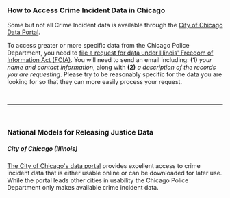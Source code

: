 ### How to Access Crime Incident Data in Chicago

Some but not all Crime Incident data is available through the [City of Chicago Data Portal](https://data.cityofchicago.org/Public-Safety/Crimes-2001-to-present/ijzp-q8t2).

To access greater or more specific data from the Chicago Police Department, you need to [file a request for data under Illinois' Freedom of Information Act (FOIA)](http://www.cityofchicago.org/city/en/depts/cpd/supp_info/cpd_foia.html). You will need to send an email including: **(1)** *your name and contact information*, along with **(2)** *a description of the records you are requesting*. Please try to be reasonably specific for the data you are looking for so that they can more easily process your request.

<br><hr><br>

### National Models for Releasing Justice Data

##### City of Chicago (Illinois)  

[The City of Chicago's data portal](https://data.cityofchicago.org/Public-Safety/Crimes-2001-to-present/ijzp-q8t2) provides excellent access to crime incident data that is either usable online or can be downloaded for later use. While the portal leads other cities in usability the Chicago Police Department only makes available crime incident data.